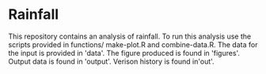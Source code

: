 # Rainfall
This repository contains an analysis of rainfall.
To run this analysis use the scripts provided in functions/ make-plot.R and combine-data.R.
The data for the input is provided in 'data'.
The figure produced is found in 'figures'.
Output data is found in 'output'.
Verison history is found in'out'.
